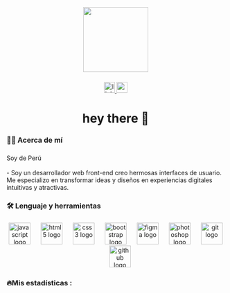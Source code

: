 <div align="center">
  <img height="150" src="https://media.licdn.com/dms/image/D4D16AQFs_7xyzWgWAg/profile-displaybackgroundimage-shrink_350_1400/0/1710966980481?e=1726704000&v=beta&t=8kTsgurSXLaWw9Ej4bHk6eHVQOsqrDkvlmbADV7o6O4"  />
</div>

###

<div align="center">
  <a href="https://www.linkedin.com/in/cristian-junior-sandoval-tineo-25ba542bb/" target="_blank">
    <img src="https://img.shields.io/static/v1?message=Cristian%20sandoval&logo=linkedin&label=&color=0077B5&logoColor=white&labelColor=&style=for-the-badge" height="25" alt="linkedin logo"  />
  </a>
  <a href="https://www.linkedin.com/in/cristian-junior-sandoval-tineo-25ba542bb/" target="_blank">
    <img src="https://img.shields.io/static/v1?message=gfx%20droid&logo=youtube&label=&color=FF0000&logoColor=white&labelColor=&style=for-the-badge" height="25" alt="youtube logo"  />
  </a>
</div>

###

<h1 align="center">hey there 👋</h1>

###

<h3 align="left">👩‍💻 Acerca de mí</h3>

###

<p align="left">Soy de Perú<br><br>- Soy un desarrollador web front-end creo hermosas interfaces de usuario. Me especializo en transformar ideas y diseños en experiencias digitales intuitivas y atractivas.</p>

###

<h3 align="left">🛠 Lenguaje y herramientas</h3>

###

<div align="center">
  <img src="https://cdn.jsdelivr.net/gh/devicons/devicon/icons/javascript/javascript-original.svg" height="50" alt="javascript logo"  />
  <img width="16" />
  <img src="https://cdn.jsdelivr.net/gh/devicons/devicon/icons/html5/html5-original.svg" height="50" alt="html5 logo"  />
  <img width="16" />
  <img src="https://cdn.jsdelivr.net/gh/devicons/devicon/icons/css3/css3-original.svg" height="50" alt="css3 logo"  />
  <img width="16" />
  <img src="https://cdn.jsdelivr.net/gh/devicons/devicon/icons/bootstrap/bootstrap-original.svg" height="50" alt="bootstrap logo"  />
  <img width="16" />
  <img src="https://cdn.jsdelivr.net/gh/devicons/devicon/icons/figma/figma-original.svg" height="50" alt="figma logo"  />
  <img width="16" />
  <img src="https://cdn.jsdelivr.net/gh/devicons/devicon/icons/photoshop/photoshop-plain.svg" height="50" alt="photoshop logo"  />
  <img width="16" />
  <img src="https://cdn.jsdelivr.net/gh/devicons/devicon/icons/git/git-original.svg" height="50" alt="git logo"  />
  <img width="16" />
  <img src="https://cdn.jsdelivr.net/gh/devicons/devicon/icons/github/github-original.svg" height="50" alt="github logo"  />
</div>

###

<h3 align="left">🔥Mis estadísticas :</h3>

###
